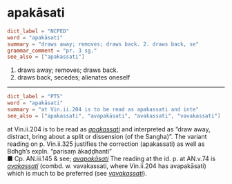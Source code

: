 # apakāsati

``` toml
dict_label = "NCPED"
word = "apakāsati"
summary = "draws away; removes; draws back. 2. draws back, se"
grammar_comment = "pr. 3 sg."
see_also = ["apakassati"]
```

1. draws away; removes; draws back.
2. draws back, secedes; alienates oneself

--------------------

``` toml
dict_label = "PTS"
word = "apakāsati"
summary = "at Vin.ii.204 is to be read as apakassati and inte"
see_also = ["apakassati", "avapakāsati", "avakassati", "vavakassati"]
```

at Vin.ii.204 is to be read as *[apakassati](apakassati.md)* and interpreted as “draw away, distract, bring about a split or dissension (of the Sangha)”. The variant reading on p. Vin.ii.325 justifies the correction (apakassati) as well as Bdhgh’s expln. “parisaṃ ākaḍḍhanti”  
■ Cp. AN.iii.145 & see; *[avapakāsati](avapakāsati.md)* The reading at the id. p. at AN.v.74 is *[avakassati](avakassati.md)* (combd. w. vavakassati, where Vin.ii.204 has avapakāsati) which is much to be preferred (see *[vavakassati](vavakassati.md)*).

